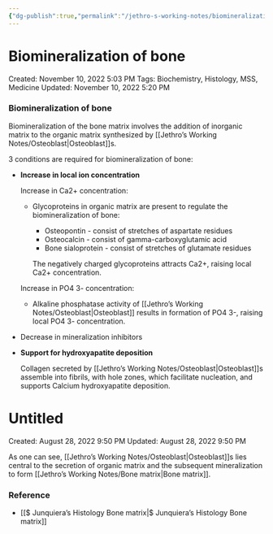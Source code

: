 ```yaml
---
{"dg-publish":true,"permalink":"/jethro-s-working-notes/biomineralization-of-bone/","dgPassFrontmatter":true}
---
```



# Biomineralization of bone

Created: November 10, 2022 5:03 PM
Tags: Biochemistry, Histology, MSS, Medicine
Updated: November 10, 2022 5:20 PM

### Biomineralization of bone

Biomineralization of the bone matrix involves the addition of inorganic matrix to the organic matrix synthesized by [[Jethro’s Working Notes/Osteoblast\|Osteoblast]]s.

3 conditions are required for biomineralization of bone:

- ****************************************************************************************************************Increase in local ion concentration****************************************************************************************************************
    
    Increase in Ca2+ concentration:
    
    - Glycoproteins in organic matrix are present to regulate the biomineralization of bone:
        - Osteopontin - consist of stretches of aspartate residues
        - Osteocalcin - consist of gamma-carboxyglutamic acid
        - Bone sialoprotein - consist of stretches of glutamate residues
        
        The negatively charged glycoproteins attracts Ca2+, raising local Ca2+ concentration.
        
    
    Increase in PO4 3- concentration:
    
    - Alkaline phosphatase activity of [[Jethro’s Working Notes/Osteoblast\|Osteoblast]] results in formation of PO4 3-, raising local PO4 3- concentration.
- Decrease in mineralization inhibitors
- **********************Support for hydroxyapatite deposition**********************
    
    Collagen secreted by [[Jethro’s Working Notes/Osteoblast\|Osteoblast]]s assemble into fibrils, with hole zones, which facilitate nucleation, and supports Calcium hydroxyapatite deposition.
    
    
<div class="transclusion internal-embed is-loaded"><div class="markdown-embed">





# Untitled

Created: August 28, 2022 9:50 PM
Updated: August 28, 2022 9:50 PM

</div></div>

    

As one can see, [[Jethro’s Working Notes/Osteoblast\|Osteoblast]]s lies central to the secretion of organic matrix and the subsequent mineralization to form [[Jethro’s Working Notes/Bone matrix\|Bone matrix]].

### Reference

- [[$ Junquiera’s Histology  Bone matrix\|$ Junquiera’s Histology  Bone matrix]]